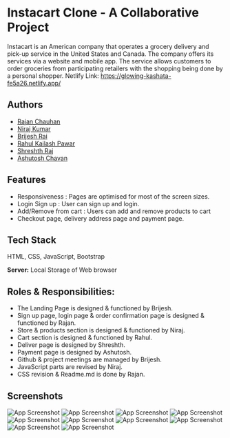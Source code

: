 
# Instacart Clone - A Collaborative Project

Instacart is an American company that operates a grocery delivery and pick-up service in the United States and Canada. The company offers its services via a website and mobile app. The service allows customers to order groceries from participating retailers with the shopping being done by a personal shopper.
Netlify Link: https://glowing-kashata-fe5a26.netlify.app/


## Authors

- [Rajan Chauhan](https://github.com/rajanchauhan165)
- [Niraj Kumar](https://github.com/im-niraj) 
- [Brijesh Rai](https://github.com/itsme-brijeshrai)
- [Rahul Kailash Pawar](https://github.com/Rahul7874)
- [Shreshth Raj](https://github.com/ShreshthRaj)
- [Ashutosh Chavan](https://github.com/AshutoshvChavan)


## Features

- Responsiveness : Pages are optimised for most of the screen sizes.
- Login Sign up : User can sign up and login.
- Add/Remove from cart : Users can add and remove products to cart
- Checkout page, delivery address page and payment page.


## Tech Stack

HTML, CSS, JavaScript, Bootstrap

**Server:** Local Storage of Web browser


## Roles & Responsibilities:
- The Landing Page is designed & functioned by Brijesh.
- Sign up page, login page & order confirmation page is designed & functioned by Rajan.
- Store & products section is designed & functioned by Niraj.
- Cart section is designed & functioned by Rahul.
- Deliver page is designed by Shreshth.
- Payment page is designed by Ashutosh.
- Github & project meetings are managed by Brijesh.
- JavaScript parts are revised by Niraj.
- CSS revision & Readme.md is done by Rajan.
## Screenshots

![App Screenshot](https://i.ibb.co/qMpjx9y/Screenshot-147.png)
![App Screenshot](https://i.ibb.co/LkMpNLP/Screenshot-158.png)
![App Screenshot](https://i.ibb.co/wz0qR1M/Screenshot-159.png)
![App Screenshot](https://i.ibb.co/t8t7v1Y/Screenshot-160.png)
![App Screenshot](https://i.ibb.co/8KtDPcg/Screenshot-151.png)
![App Screenshot](https://i.ibb.co/FHgHgN7/Screenshot-152.png)
![App Screenshot](https://i.ibb.co/0q0dTMy/Screenshot-153.png)
![App Screenshot](https://i.ibb.co/n3YdKFf/Screenshot-154.png)
![App Screenshot](https://i.ibb.co/6nXy0RT/Screenshot-155.png)
![App Screenshot](https://i.ibb.co/fpgkD9m/Screenshot-156.png)
